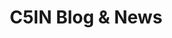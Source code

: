 ---
layout: collection_listing
title: C5IN Blog & News
description: "Stay updated with the latest news, articles, and insights from C5IN and the world of cloud computing in Cameroon."
collection_name: posts # This tells the layout which collection to iterate over
---